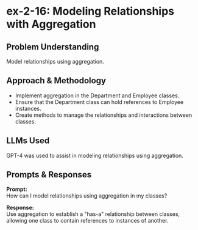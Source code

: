 # ex-2-16: Modeling Relationships with Aggregation

## Problem Understanding
Model relationships using aggregation.

## Approach & Methodology
- Implement aggregation in the Department and Employee classes.
- Ensure that the Department class can hold references to Employee instances.
- Create methods to manage the relationships and interactions between classes.

## LLMs Used
GPT-4 was used to assist in modeling relationships using aggregation.

## Prompts & Responses
**Prompt:**  
How can I model relationships using aggregation in my classes?

**Response:**  
Use aggregation to establish a "has-a" relationship between classes, allowing one class to contain references to instances of another.
